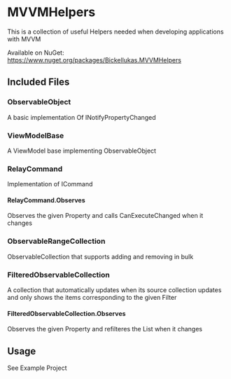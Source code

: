 # MVVMHelpers

This is a collection of useful Helpers needed when developing applications with MVVM

Available on NuGet: https://www.nuget.org/packages/Bickellukas.MVVMHelpers

## Included Files

### ObservableObject
A basic implementation Of INotifyPropertyChanged

### ViewModelBase
A ViewModel base implementing ObservableObject

### RelayCommand
Implementation of ICommand
#### RelayCommand.Observes
Observes the given Property and calls CanExecuteChanged when it changes

### ObservableRangeCollection
ObservableCollection that supports adding and removing in bulk

### FilteredObservableCollection
A collection that automatically updates when its source collection updates and only shows the items corresponding to the given Filter

#### FilteredObservableCollection.Observes
Observes the given Property and refilteres the List when it changes

## Usage
See Example Project
